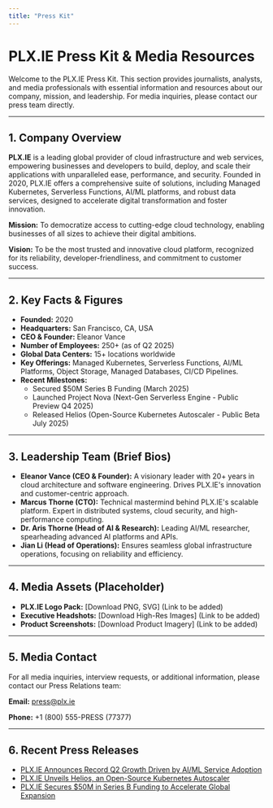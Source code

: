 ```yaml
---
title: "Press Kit"
---
```


# PLX.IE Press Kit & Media Resources

Welcome to the PLX.IE Press Kit. This section provides journalists, analysts, and media professionals with essential information and resources about our company, mission, and leadership. For media inquiries, please contact our press team directly.

---

## 1. Company Overview

**PLX.IE** is a leading global provider of cloud infrastructure and web services, empowering businesses and developers to build, deploy, and scale their applications with unparalleled ease, performance, and security. Founded in 2020, PLX.IE offers a comprehensive suite of solutions, including Managed Kubernetes, Serverless Functions, AI/ML platforms, and robust data services, designed to accelerate digital transformation and foster innovation.

**Mission:** To democratize access to cutting-edge cloud technology, enabling businesses of all sizes to achieve their digital ambitions.

**Vision:** To be the most trusted and innovative cloud platform, recognized for its reliability, developer-friendliness, and commitment to customer success.

---

## 2. Key Facts & Figures

*   **Founded:** 2020
*   **Headquarters:** San Francisco, CA, USA
*   **CEO & Founder:** Eleanor Vance
*   **Number of Employees:** 250+ (as of Q2 2025)
*   **Global Data Centers:** 15+ locations worldwide
*   **Key Offerings:** Managed Kubernetes, Serverless Functions, AI/ML Platforms, Object Storage, Managed Databases, CI/CD Pipelines.
*   **Recent Milestones:**
    *   Secured $50M Series B Funding (March 2025)
    *   Launched Project Nova (Next-Gen Serverless Engine - Public Preview Q4 2025)
    *   Released Helios (Open-Source Kubernetes Autoscaler - Public Beta July 2025)

---

## 3. Leadership Team (Brief Bios)

*   **Eleanor Vance (CEO & Founder):** A visionary leader with 20+ years in cloud architecture and software engineering. Drives PLX.IE's innovation and customer-centric approach.
*   **Marcus Thorne (CTO):** Technical mastermind behind PLX.IE's scalable platform. Expert in distributed systems, cloud security, and high-performance computing.
*   **Dr. Aris Thorne (Head of AI & Research):** Leading AI/ML researcher, spearheading advanced AI platforms and APIs.
*   **Jian Li (Head of Operations):** Ensures seamless global infrastructure operations, focusing on reliability and efficiency.

---

## 4. Media Assets (Placeholder)

*   **PLX.IE Logo Pack:** [Download PNG, SVG] (Link to be added)
*   **Executive Headshots:** [Download High-Res Images] (Link to be added)
*   **Product Screenshots:** [Download Product Imagery] (Link to be added)

---

## 5. Media Contact

For all media inquiries, interview requests, or additional information, please contact our Press Relations team:

**Email:** press@plx.ie

**Phone:** +1 (800) 555-PRESS (77377)

---

## 6. Recent Press Releases

*   [PLX.IE Announces Record Q2 Growth Driven by AI/ML Service Adoption](/marketing/press-releases/#july-15-2025-plxie-announces-record-q2-growth-driven-by-aiml-service-adoption)
*   [PLX.IE Unveils Helios, an Open-Source Kubernetes Autoscaler](/marketing/press-releases/#may-10-2025-plxie-unveils-helios-an-open-source-kubernetes-autoscaler)
*   [PLX.IE Secures $50M in Series B Funding to Accelerate Global Expansion](/marketing/press-releases/#march-5-2025-plxie-secures-50m-in-series-b-funding-to-accelerate-global-expansion)
